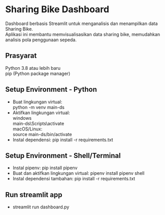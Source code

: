 # Sharing Bike Dashboard
Dashboard berbasis Streamlit untuk menganalisis dan menampilkan data Sharing Bike. <br>
Aplikasi ini membantu memvisualisasikan data sharing bike, memudahkan analisis pola penggunaan sepeda.

## Prasyarat
 Python 3.8 atau lebih baru <br>
 pip (Python package manager)

## Setup Environment - Python
- Buat lingkungan virtual:  <br>
  python -m venv main-ds
- Aktifkan lingkungan virtual: <br>
   windows <br>
    main-ds\Scripts\activate <br>
   macOS/Linux: <br>
   source main-ds/bin/activate
- Instal dependensi:
   pip install -r requirements.txt

## Setup Environment - Shell/Terminal 
- Instal pipenv:
   pip install pipenv
- Buat dan aktifkan lingkungan virtual:
   pipenv install
   pipenv shell
- Instal dependensi tambahan:
   pip install -r requirements.txt

## Run streamlit app
- streamlit run dashboard.py
